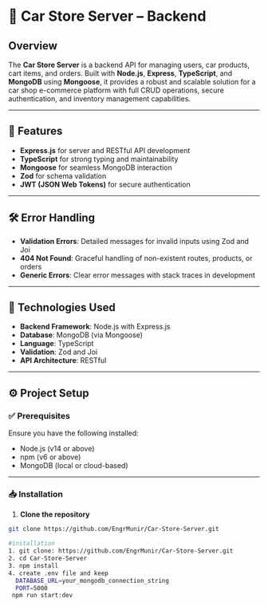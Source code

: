 # 🚗 Car Store Server – Backend

## Overview

The **Car Store Server** is a backend API for managing users, car products, cart items, and orders. Built with **Node.js**, **Express**, **TypeScript**, and **MongoDB** using **Mongoose**, it provides a robust and scalable solution for a car shop e-commerce platform with full CRUD operations, secure authentication, and inventory management capabilities.

---

## 🚀 Features

- **Express.js** for server and RESTful API development  
- **TypeScript** for strong typing and maintainability  
- **Mongoose** for seamless MongoDB interaction  
- **Zod** for schema validation  
- **JWT (JSON Web Tokens)** for secure authentication  
---

## 🛠️ Error Handling

- **Validation Errors**: Detailed messages for invalid inputs using Zod and Joi  
- **404 Not Found**: Graceful handling of non-existent routes, products, or orders  
- **Generic Errors**: Clear error messages with stack traces in development  

---

## 🧰 Technologies Used

- **Backend Framework**: Node.js with Express.js  
- **Database**: MongoDB (via Mongoose)  
- **Language**: TypeScript  
- **Validation**: Zod and Joi  
- **API Architecture**: RESTful  

---

## ⚙️ Project Setup

### ✅ Prerequisites

Ensure you have the following installed:

- Node.js (v14 or above)  
- npm (v6 or above)  
- MongoDB (local or cloud-based)  

---

### 📥 Installation

1. **Clone the repository**  
```bash
git clone https://github.com/EngrMunir/Car-Store-Server.git

#installation
1. git clone: https://github.com/EngrMunir/Car-Store-Server.git
2. cd Car-Store-Server
3. npm install
4. create .env file and keep
  DATABASE_URL=your_mongodb_connection_string
  PORT=5000
 npm run start:dev
